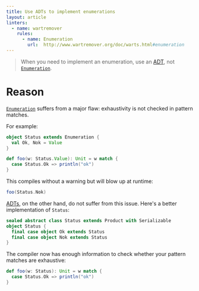 ```yaml
---
title: Use ADTs to implement enumerations
layout: article
linters:
  - name: wartremover
    rules:
      - name: Enumeration
        url:  http://www.wartremover.org/doc/warts.html#enumeration
---
```


> When you need to implement an enumeration, use an [ADT], not [`Enumeration`].

# Reason

[`Enumeration`] suffers from a major flaw: exhaustivity is not checked in pattern matches.

For example:

```scala mdoc
object Status extends Enumeration {
  val Ok, Nok = Value
}

def foo(w: Status.Value): Unit = w match {
  case Status.Ok => println("ok")
}
```

This compiles without a warning but will blow up at runtime:

```scala mdoc:crash
foo(Status.Nok)
```

[ADTs][ADT], on the other hand, do not suffer from this issue. Here's a better implementation of `Status`:

```scala mdoc:reset
sealed abstract class Status extends Product with Serializable
object Status {
  final case object Ok extends Status
  final case object Nok extends Status
}
```

The compiler now has enough information to check whether your pattern matches are exhaustive:

```scala mdoc:fail
def foo(w: Status): Unit = w match {
  case Status.Ok => println("ok")
}
```

[`Enumeration`]:https://www.scala-lang.org/api/2.12.8/scala/Enumeration.html
[ADT]:../definitions/adt.html

